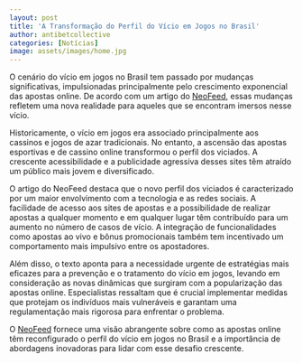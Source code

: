 ```yaml
---
layout: post
title: 'A Transformação do Perfil do Vício em Jogos no Brasil'
author: antibetcollective
categories: [Notícias]
image: assets/images/home.jpg
---
```


O cenário do vício em jogos no Brasil tem passado por mudanças significativas, impulsionadas principalmente pelo crescimento exponencial das apostas online. De acordo com um artigo do [NeoFeed](https://neofeed.com.br/finde/como-as-bets-mudaram-o-perfil-do-vicio-em-jogo-no-brasil/), essas mudanças refletem uma nova realidade para aqueles que se encontram imersos nesse vício.

Historicamente, o vício em jogos era associado principalmente aos cassinos e jogos de azar tradicionais. No entanto, a ascensão das apostas esportivas e de cassino online transformou o perfil dos viciados. A crescente acessibilidade e a publicidade agressiva desses sites têm atraído um público mais jovem e diversificado. 

O artigo do NeoFeed destaca que o novo perfil dos viciados é caracterizado por um maior envolvimento com a tecnologia e as redes sociais. A facilidade de acesso aos sites de apostas e a possibilidade de realizar apostas a qualquer momento e em qualquer lugar têm contribuído para um aumento no número de casos de vício. A integração de funcionalidades como apostas ao vivo e bônus promocionais também tem incentivado um comportamento mais impulsivo entre os apostadores.

Além disso, o texto aponta para a necessidade urgente de estratégias mais eficazes para a prevenção e o tratamento do vício em jogos, levando em consideração as novas dinâmicas que surgiram com a popularização das apostas online. Especialistas ressaltam que é crucial implementar medidas que protejam os indivíduos mais vulneráveis e garantam uma regulamentação mais rigorosa para enfrentar o problema.

O [NeoFeed](https://neofeed.com.br/finde/como-as-bets-mudaram-o-perfil-do-vicio-em-jogo-no-brasil/) fornece uma visão abrangente sobre como as apostas online têm reconfigurado o perfil do vício em jogos no Brasil e a importância de abordagens inovadoras para lidar com esse desafio crescente.
